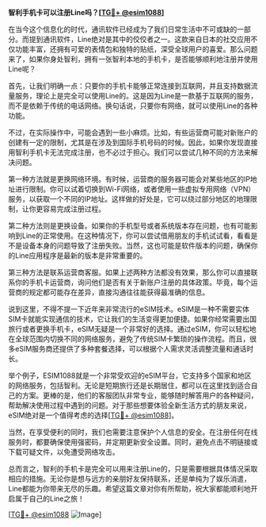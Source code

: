 **智利手机卡可以注册Line吗？[[TG💪+ @esim1088](https://t.me/s/esim1088)]**

在当今这个信息化的时代，通讯软件已经成为了我们日常生活中不可或缺的一部分。而提到通讯软件，Line绝对是其中的佼佼者之一。这款来自日本的社交应用不仅功能丰富，还拥有可爱的表情包和独特的贴纸，深受全球用户的喜爱。那么问题来了，如果你身处智利，拥有一张智利本地的手机卡，是否能够顺利地注册并使用Line呢？

首先，让我们明确一点：只要你的手机卡能够正常连接到互联网，并且支持数据流量服务，理论上是完全可以使用Line的。这是因为Line是一款基于互联网的服务，而不是依赖于传统的电话网络。换句话说，只要你有网络，就可以使用Line的各种功能。

不过，在实际操作中，可能会遇到一些小麻烦。比如，有些运营商可能对新账户的创建有一定的限制，尤其是在涉及到国际手机号码的时候。因此，如果你发现直接用智利手机卡无法完成注册，也不必过于担心。我们可以尝试几种不同的方法来解决问题。

第一种方法就是更换网络环境。有时候，运营商的服务器可能会对某些地区的IP地址进行限制。你可以试着切换到Wi-Fi网络，或者使用一些虚拟专用网络（VPN）服务，以获取一个不同的IP地址。这样做的好处是，它可以绕过部分地区的地理限制，让你更容易完成注册过程。

第二种方法则是更换设备。如果你的手机型号或者系统版本存在问题，也有可能影响到Line的正常使用。在这种情况下，你可以尝试借用朋友的手机试试看，看看是不是设备本身的问题导致了注册失败。当然，这也可能是软件版本的问题，确保你的Line应用程序是最新的版本是非常重要的。

第三种方法是联系运营商客服。如果上述两种方法都没有效果，那么你可以直接联系你的手机卡运营商，询问他们是否有关于新账户注册的具体政策。毕竟，每个运营商的规定都可能存在差异，直接沟通往往能获得最准确的信息。

说到这里，不得不提一下近年来非常流行的eSIM技术。eSIM是一种不需要实体SIM卡就能实现通信的技术，它让我们的生活变得更加便捷。如果你经常需要出国旅行或者更换手机卡，eSIM无疑是一个非常好的选择。通过eSIM，你可以轻松地在全球范围内切换不同的网络服务，避免了传统SIM卡繁琐的操作流程。而且，很多eSIM服务商还提供了多种套餐选择，可以根据个人需求灵活调整流量和通话时长。

举个例子，ESIM1088就是一个非常受欢迎的eSIM平台，它支持多个国家和地区的网络服务，包括智利。无论是短期旅行还是长期居住，都可以在这里找到适合自己的方案。更棒的是，他们的客服团队非常专业，能够随时解答用户的各种疑问，帮助解决使用过程中遇到的问题。对于那些想要体验全新生活方式的朋友来说，eSIM绝对是一个值得考虑的选择[[TG💪+ @esim1088](https://t.me/s/esim1088)]。

当然，在享受便利的同时，我们也需要注意保护个人信息的安全。在注册任何在线服务时，都要确保使用强密码，并定期更新安全设置。同时，避免点击不明链接或下载可疑文件，以免遭受网络攻击。

总而言之，智利的手机卡是完全可以用来注册Line的，只是需要根据具体情况采取相应的措施。无论你是想与远方的亲朋好友保持联系，还是单纯为了娱乐消遣，Line都能为你带来无尽的乐趣。希望这篇文章对你有所帮助，祝大家都能顺利地开启属于自己的Line之旅！

[[TG💪+ @esim1088](https://t.me/s/esim1088) ![Image](https://i.postimg.cc/4NQfJmqS/Snipaste-2025-05-13-00-14-12.png)]